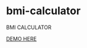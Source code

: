 
# bmi-calculator
BMI CALCULATOR

<a href="https://vjyramesh.github.io/vrk-calculators">DEMO HERE</a>
